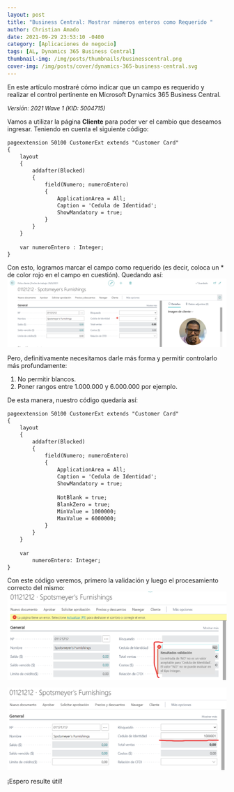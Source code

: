 ```yaml
---
layout: post
title: "Business Central: Mostrar números enteros como Requerido "
author: Christian Amado
date: 2021-09-29 23:53:10 -0400
category: [Aplicaciones de negocio]
tags: [AL, Dynamics 365 Business Central]
thumbnail-img: /img/posts/thumbnails/businesscentral.png
cover-img: /img/posts/cover/dynamics-365-business-central.svg
---
```


En este artículo mostraré cómo indicar que un campo es requerido y realizar el control pertinente en Microsoft Dynamics 365 Business Central.

<!--more-->
*<font size="2">Versión: 2021 Wave 1 (KID: 5004715)</font>*

Vamos a utilizar la página **Cliente** para poder ver el cambio que deseamos ingresar. Teniendo en cuenta el siguiente código:
```
pageextension 50100 CustomerExt extends "Customer Card"
{
    layout
    {
        addafter(Blocked)
        {
            field(Numero; numeroEntero)
            {
                ApplicationArea = All;
                Caption = 'Cedula de Identidad';
                ShowMandatory = true;
            }
        }
    }

    var numeroEntero : Integer;
}
```
Con esto, logramos marcar el campo como requerido (es decir, coloca un * de color rojo en el campo en cuestión). Quedando así:  
![](/img/posts/2021/09/29/Mandatory1.png)  

Pero, definitivamente necesitamos darle más forma y permitir controlarlo más profundamente:
1. No permitir blancos.
2. Poner rangos entre 1.000.000 y 6.000.000 por ejemplo.

De esta manera, nuestro código quedaría así:
```
pageextension 50100 CustomerExt extends "Customer Card"
{
    layout
    {
        addafter(Blocked)
        {
            field(Numero; numeroEntero)
            {
                ApplicationArea = All;
                Caption = 'Cedula de Identidad';
                ShowMandatory = true;

                NotBlank = true;
                BlankZero = true;
                MinValue = 1000000;
                MaxValue = 6000000;
            }
        }
    }

    var
        numeroEntero: Integer;
}
```

Con este código veremos, primero la validación y luego el procesamiento correcto del mismo:  ![](/img/posts/2021/09/29/Mandatory2.png)  

![](/img/posts/2021/09/29/Mandatory3.png)  

¡Espero resulte útil!